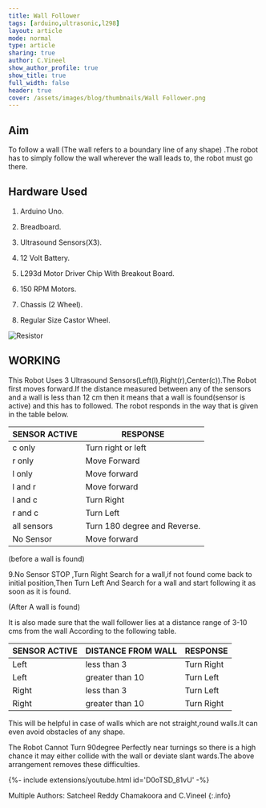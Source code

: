 ```yaml
---
title: Wall Follower 
tags: [arduino,ultrasonic,l298]
layout: article
mode: normal
type: article
sharing: true
author: C.Vineel
show_author_profile: true
show_title: true
full_width: false
header: true
cover: /assets/images/blog/thumbnails/Wall Follower.png
---
```

## Aim
To follow a wall (The wall refers to a boundary line of any shape) .The robot has to simply follow the wall wherever the wall leads to, the robot must go there.
<!--more-->


## Hardware Used

1. Arduino Uno.

2. Breadboard.

3. Ultrasound Sensors(X3).

4. 12 Volt Battery.

5. L293d Motor Driver Chip With Breakout Board.

6. 150 RPM Motors.

7. Chassis (2 Wheel).

8. Regular Size Castor Wheel.


<img src="{{site.baseurl}}/assets/images/blog/thumbnails/Wall Follower.png" alt="Resistor" width=auto height=auto>

## WORKING
This Robot Uses 3 Ultrasound Sensors(Left(l),Right(r),Center(c)).The Robot first moves forward.If the distance measured between any of the sensors and a wall is less than 12 cm then it means that a wall is found(sensor is active) and this has to followed. The robot responds in the way that is given in the table below.

SENSOR ACTIVE |                RESPONSE|
--------------|------------------------
c only     |              Turn right or left
r only     |              Move Forward
l only    |                Move forward
l and r     |             Move forward
l and c    |          Turn Right
r and c        |         Turn Left
all sensors   |      Turn 180 degree and Reverse.
No Sensor   |        Move forward

(before a wall is found)

9.No Sensor           STOP ,Turn Right Search for a wall,if not found come back to initial position,Then Turn Left And Search for a wall and start following it as soon as it is found.

(After A wall is found)

It is also made sure that the wall follower lies at a distance range of 3-10 cms from the wall According to the following table.

SENSOR ACTIVE |     DISTANCE FROM WALL |     RESPONSE
--------------|------------------------|--------------
Left           |                less than 3          |                      Turn Right
Left           |               greater than 10         |               Turn Left
Right          |              less than 3              |                  Turn Left
Right          |              greater than 10            |           Turn Right

This will be helpful in case of walls which are not straight,round walls.It can even avoid obstacles of any shape.

The Robot Cannot Turn 90degree Perfectly near turnings  so there is a high chance it may  either collide with the wall or deviate slant wards.The above arrangement removes these difficulties.

<div>{%- include extensions/youtube.html id='D0oTSD_81vU' -%}</div>


Multiple Authors: Satcheel Reddy Chamakoora and C.Vineel
{:.info}